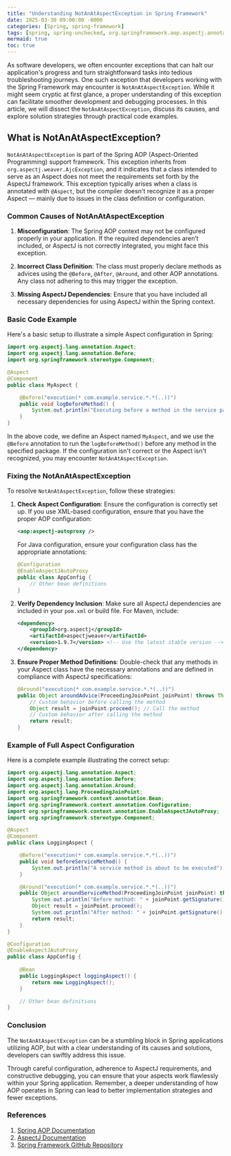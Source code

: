 ```yaml
---
title: "Understanding NotAnAtAspectException in Spring Framework"
date: 2025-03-30 09:00:00 -0000
categories: [Spring, spring-framework]
tags: [spring, spring-unchecked, org.springframework.aop.aspectj.annotation]
mermaid: true
toc: true
---
```



As software developers, we often encounter exceptions that can halt our application's progress and turn straightforward tasks into tedious troubleshooting journeys. One such exception that developers working with the Spring Framework may encounter is `NotAnAtAspectException`. While it might seem cryptic at first glance, a proper understanding of this exception can facilitate smoother development and debugging processes. In this article, we will dissect the `NotAnAtAspectException`, discuss its causes, and explore solution strategies through practical code examples.

## What is NotAnAtAspectException?

`NotAnAtAspectException` is part of the Spring AOP (Aspect-Oriented Programming) support framework. This exception inherits from `org.aspectj.weaver.AjcException`, and it indicates that a class intended to serve as an Aspect does not meet the requirements set forth by the AspectJ framework. This exception typically arises when a class is annotated with `@Aspect`, but the compiler doesn't recognize it as a proper Aspect — mainly due to issues in the class definition or configuration.

### Common Causes of NotAnAtAspectException

1. **Misconfiguration**: The Spring AOP context may not be configured properly in your application. If the required dependencies aren’t included, or AspectJ is not correctly integrated, you might face this exception.

2. **Incorrect Class Definition**: The class must properly declare methods as advices using the `@Before`, `@After`, `@Around`, and other AOP annotations. Any class not adhering to this may trigger the exception.

3. **Missing AspectJ Dependencies**: Ensure that you have included all necessary dependencies for using AspectJ within the Spring context.

### Basic Code Example

Here's a basic setup to illustrate a simple Aspect configuration in Spring:

```java
import org.aspectj.lang.annotation.Aspect;
import org.aspectj.lang.annotation.Before;
import org.springframework.stereotype.Component;

@Aspect
@Component
public class MyAspect {

    @Before("execution(* com.example.service.*.*(..))")
    public void logBeforeMethod() {
        System.out.println("Executing before a method in the service package");
    }
}
```

In the above code, we define an Aspect named `MyAspect`, and we use the `@Before` annotation to run the `logBeforeMethod()` before any method in the specified package. If the configuration isn't correct or the Aspect isn't recognized, you may encounter `NotAnAtAspectException`.

### Fixing the NotAnAtAspectException

To resolve `NotAnAtAspectException`, follow these strategies:

1. **Check Aspect Configuration**:
    Ensure the configuration is correctly set up. If you use XML-based configuration, ensure that you have the proper AOP configuration:

    ```xml
    <aop:aspectj-autoproxy />
    ```

   For Java configuration, ensure your configuration class has the appropriate annotations:

   ```java
   @Configuration
   @EnableAspectJAutoProxy
   public class AppConfig {
       // Other bean definitions
   }
   ```

2. **Verify Dependency Inclusion**:
   Make sure all AspectJ dependencies are included in your `pom.xml` or build file. For Maven, include:

    ```xml
    <dependency>
        <groupId>org.aspectj</groupId>
        <artifactId>aspectjweaver</artifactId>
        <version>1.9.7</version> <!-- Use the latest stable version -->
    </dependency>
    ```

3. **Ensure Proper Method Definitions**:
   Double-check that any methods in your Aspect class have the necessary annotations and are defined in compliance with AspectJ specifications:

    ```java
    @Around("execution(* com.example.service.*.*(..))")
    public Object aroundAdvice(ProceedingJoinPoint joinPoint) throws Throwable {
        // Custom behavior before calling the method
        Object result = joinPoint.proceed(); // Call the method
        // Custom behavior after calling the method
        return result;
    }
    ```

### Example of Full Aspect Configuration

Here is a complete example illustrating the correct setup:

```java
import org.aspectj.lang.annotation.Aspect;
import org.aspectj.lang.annotation.Before;
import org.aspectj.lang.annotation.Around;
import org.aspectj.lang.ProceedingJoinPoint;
import org.springframework.context.annotation.Bean;
import org.springframework.context.annotation.Configuration;
import org.springframework.context.annotation.EnableAspectJAutoProxy;
import org.springframework.stereotype.Component;

@Aspect
@Component
public class LoggingAspect {

    @Before("execution(* com.example.service.*.*(..))")
    public void beforeServiceMethod() {
        System.out.println("A service method is about to be executed");
    }

    @Around("execution(* com.example.service.*.*(..))")
    public Object aroundServiceMethod(ProceedingJoinPoint joinPoint) throws Throwable {
        System.out.println("Before method: " + joinPoint.getSignature().getName());
        Object result = joinPoint.proceed();
        System.out.println("After method: " + joinPoint.getSignature().getName());
        return result;
    }
}

@Configuration
@EnableAspectJAutoProxy
public class AppConfig {
  
    @Bean
    public LoggingAspect loggingAspect() {
        return new LoggingAspect();
    }

    // Other bean definitions
}
```

### Conclusion

The `NotAnAtAspectException` can be a stumbling block in Spring applications utilizing AOP, but with a clear understanding of its causes and solutions, developers can swiftly address this issue. 

Through careful configuration, adherence to AspectJ requirements, and constructive debugging, you can ensure that your aspects work flawlessly within your Spring application. Remember, a deeper understanding of how AOP operates in Spring can lead to better implementation strategies and fewer exceptions.

### References

1. [Spring AOP Documentation](https://docs.spring.io/spring-framework/docs/current/reference/html/core.html#aop)
2. [AspectJ Documentation](https://www.eclipse.org/aspectj/doc/released/index.html)
3. [Spring Framework GitHub Repository](https://github.com/spring-projects/spring-framework)